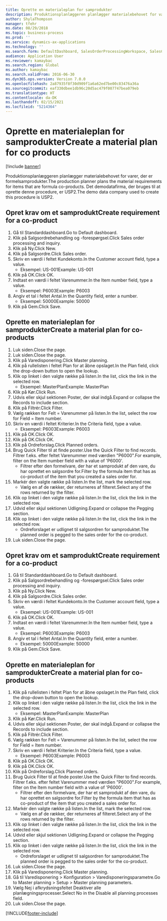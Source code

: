```yaml
---
title: Oprette en materialeplan for samprodukter
description: Produktionsplanlæggeren planlægger materialebehovet for varer, der er formelsamprodukter.
author: ShylaThompson
manager: tfehr
ms.date: 08/29/2018
ms.topic: business-process
ms.prod: ''
ms.service: dynamics-ax-applications
ms.technology: ''
ms.search.form: DefaultDashboard, SalesOrderProcessingWorkspace, SalesCreateOrder, SalesTable, ReqCreatePlanWorkspace, ReqTransPlanCard, SysQueryForm, ReqTransPo
audience: Application User
ms.reviewer: kamaybac
ms.search.region: Global
ms.author: kamaybac
ms.search.validFrom: 2016-06-30
ms.dyn365.ops.version: Version 7.0.0
ms.openlocfilehash: 2a87935f8f30d909f1a6a62ed7be00c83476a36a
ms.sourcegitcommit: eaf330dbee1db96c20d5ac479f007747bea079eb
ms.translationtype: HT
ms.contentlocale: da-DK
ms.lasthandoff: 02/15/2021
ms.locfileid: "5214364"
---
```

# <a name="create-a-material-plan-for-co-products"></a><span data-ttu-id="4b208-103">Oprette en materialeplan for samprodukter</span><span class="sxs-lookup"><span data-stu-id="4b208-103">Create a material plan for co products</span></span>

[!include [banner](../../includes/banner.md)]

<span data-ttu-id="4b208-104">Produktionsplanlæggeren planlægger materialebehovet for varer, der er formelsamprodukter.</span><span class="sxs-lookup"><span data-stu-id="4b208-104">The production planner plans the material requirements for items that are formula co-products.</span></span> <span data-ttu-id="4b208-105">Det demodatafirma, der bruges til at oprette denne procedure, er USP2.</span><span class="sxs-lookup"><span data-stu-id="4b208-105">The demo data company used to create this procedure is USP2.</span></span>


## <a name="create-requirement-for-a-co-product"></a><span data-ttu-id="4b208-106">Opret krav om et samprodukt</span><span class="sxs-lookup"><span data-stu-id="4b208-106">Create requirement for a co-product</span></span>
1. <span data-ttu-id="4b208-107">Gå til Standarddashboard.</span><span class="sxs-lookup"><span data-stu-id="4b208-107">Go to Default dashboard.</span></span>
2. <span data-ttu-id="4b208-108">Klik på Salgsordrebehandling og -forespørgsel.</span><span class="sxs-lookup"><span data-stu-id="4b208-108">Click Sales order processing and inquiry.</span></span>
3. <span data-ttu-id="4b208-109">Klik på Ny.</span><span class="sxs-lookup"><span data-stu-id="4b208-109">Click New.</span></span>
4. <span data-ttu-id="4b208-110">Klik på Salgsordre.</span><span class="sxs-lookup"><span data-stu-id="4b208-110">Click Sales order.</span></span>
5. <span data-ttu-id="4b208-111">Skriv en værdi i feltet Kundekonto.</span><span class="sxs-lookup"><span data-stu-id="4b208-111">In the Customer account field, type a value.</span></span>
    * <span data-ttu-id="4b208-112">Eksempel: US-001</span><span class="sxs-lookup"><span data-stu-id="4b208-112">Example: US-001</span></span>  
6. <span data-ttu-id="4b208-113">Klik på OK.</span><span class="sxs-lookup"><span data-stu-id="4b208-113">Click OK.</span></span>
7. <span data-ttu-id="4b208-114">Indtast en værdi i feltet Varenummer.</span><span class="sxs-lookup"><span data-stu-id="4b208-114">In the Item number field, type a value.</span></span>
    * <span data-ttu-id="4b208-115">Eksempel: P6003</span><span class="sxs-lookup"><span data-stu-id="4b208-115">Example: P6003</span></span>  
8. <span data-ttu-id="4b208-116">Angiv et tal i feltet Antal.</span><span class="sxs-lookup"><span data-stu-id="4b208-116">In the Quantity field, enter a number.</span></span>
    * <span data-ttu-id="4b208-117">Eksempel: 50000</span><span class="sxs-lookup"><span data-stu-id="4b208-117">Example: 50000</span></span>  
9. <span data-ttu-id="4b208-118">Klik på Gem.</span><span class="sxs-lookup"><span data-stu-id="4b208-118">Click Save.</span></span>

## <a name="create-a-material-plan-for-co-products"></a><span data-ttu-id="4b208-119">Oprette en materialeplan for samprodukter</span><span class="sxs-lookup"><span data-stu-id="4b208-119">Create a material plan for co-products</span></span>
1. <span data-ttu-id="4b208-120">Luk siden.</span><span class="sxs-lookup"><span data-stu-id="4b208-120">Close the page.</span></span>
2. <span data-ttu-id="4b208-121">Luk siden.</span><span class="sxs-lookup"><span data-stu-id="4b208-121">Close the page.</span></span>
3. <span data-ttu-id="4b208-122">Klik på Varedisponering.</span><span class="sxs-lookup"><span data-stu-id="4b208-122">Click Master planning.</span></span>
4. <span data-ttu-id="4b208-123">Klik på rullelisten i feltet Plan for at åbne opslaget.</span><span class="sxs-lookup"><span data-stu-id="4b208-123">In the Plan field, click the drop-down button to open the lookup.</span></span>
5. <span data-ttu-id="4b208-124">Klik op linket i den valgte række på listen.</span><span class="sxs-lookup"><span data-stu-id="4b208-124">In the list, click the link in the selected row.</span></span>
    * <span data-ttu-id="4b208-125">Eksempel: MasterPlan</span><span class="sxs-lookup"><span data-stu-id="4b208-125">Example: MasterPlan</span></span>  
6. <span data-ttu-id="4b208-126">Klik på Kør.</span><span class="sxs-lookup"><span data-stu-id="4b208-126">Click Run.</span></span>
7. <span data-ttu-id="4b208-127">Udvis eller skjul sektionen Poster, der skal indgå.</span><span class="sxs-lookup"><span data-stu-id="4b208-127">Expand or collapse the Records to include section.</span></span>
8. <span data-ttu-id="4b208-128">Klik på Filtrér.</span><span class="sxs-lookup"><span data-stu-id="4b208-128">Click Filter.</span></span>
9. <span data-ttu-id="4b208-129">Vælg rækken for Felt = Varenummer på listen.</span><span class="sxs-lookup"><span data-stu-id="4b208-129">In the list, select the row for Field = Item number.</span></span>
10. <span data-ttu-id="4b208-130">Skriv en værdi i feltet Kriterier.</span><span class="sxs-lookup"><span data-stu-id="4b208-130">In the Criteria field, type a value.</span></span>
    * <span data-ttu-id="4b208-131">Eksempel: P6003</span><span class="sxs-lookup"><span data-stu-id="4b208-131">Example: P6003</span></span>  
11. <span data-ttu-id="4b208-132">Klik på OK.</span><span class="sxs-lookup"><span data-stu-id="4b208-132">Click OK.</span></span>
12. <span data-ttu-id="4b208-133">Klik på OK.</span><span class="sxs-lookup"><span data-stu-id="4b208-133">Click OK.</span></span>
13. <span data-ttu-id="4b208-134">Klik på Ordreforslag.</span><span class="sxs-lookup"><span data-stu-id="4b208-134">Click Planned orders.</span></span>
14. <span data-ttu-id="4b208-135">Brug Quick Filter til at finde poster.</span><span class="sxs-lookup"><span data-stu-id="4b208-135">Use the Quick Filter to find records.</span></span> <span data-ttu-id="4b208-136">Filtrer f.eks. efter feltet Varenummer med værdien "P6000".</span><span class="sxs-lookup"><span data-stu-id="4b208-136">For example, filter on the Item number field with a value of 'P6000'.</span></span>
    * <span data-ttu-id="4b208-137">Filtrer efter den formelvare, der har et samprodukt af den vare, du har oprettet en salgsordre for.</span><span class="sxs-lookup"><span data-stu-id="4b208-137">Filter by the formula item that has as co-product of the item that you created a sales order for.</span></span>  
15. <span data-ttu-id="4b208-138">Markér den valgte række på listen.</span><span class="sxs-lookup"><span data-stu-id="4b208-138">In the list, mark the selected row.</span></span>
    * <span data-ttu-id="4b208-139">Vælg en af de rækker, der returneres af filteret.</span><span class="sxs-lookup"><span data-stu-id="4b208-139">Select any of the rows returned by the filter.</span></span>  
16. <span data-ttu-id="4b208-140">Klik op linket i den valgte række på listen.</span><span class="sxs-lookup"><span data-stu-id="4b208-140">In the list, click the link in the selected row.</span></span>
17. <span data-ttu-id="4b208-141">Udvid eller skjul sektionen Udligning.</span><span class="sxs-lookup"><span data-stu-id="4b208-141">Expand or collapse the Pegging section.</span></span>
18. <span data-ttu-id="4b208-142">Klik op linket i den valgte række på listen.</span><span class="sxs-lookup"><span data-stu-id="4b208-142">In the list, click the link in the selected row.</span></span>
    * <span data-ttu-id="4b208-143">Ordreforslaget er udlignet til salgsordren for samproduktet.</span><span class="sxs-lookup"><span data-stu-id="4b208-143">The planned order is pegged to the sales order for the co-product.</span></span>  
19. <span data-ttu-id="4b208-144">Luk siden.</span><span class="sxs-lookup"><span data-stu-id="4b208-144">Close the page.</span></span>

## <a name="create-requirement-for-a-co-product"></a><span data-ttu-id="4b208-145">Opret krav om et samprodukt</span><span class="sxs-lookup"><span data-stu-id="4b208-145">Create requirement for a co-product</span></span>
1. <span data-ttu-id="4b208-146">Gå til Standarddashboard.</span><span class="sxs-lookup"><span data-stu-id="4b208-146">Go to Default dashboard.</span></span>
2. <span data-ttu-id="4b208-147">Klik på Salgsordrebehandling og -forespørgsel.</span><span class="sxs-lookup"><span data-stu-id="4b208-147">Click Sales order processing and inquiry.</span></span>
3. <span data-ttu-id="4b208-148">Klik på Ny.</span><span class="sxs-lookup"><span data-stu-id="4b208-148">Click New.</span></span>
4. <span data-ttu-id="4b208-149">Klik på Salgsordre.</span><span class="sxs-lookup"><span data-stu-id="4b208-149">Click Sales order.</span></span>
5. <span data-ttu-id="4b208-150">Skriv en værdi i feltet Kundekonto.</span><span class="sxs-lookup"><span data-stu-id="4b208-150">In the Customer account field, type a value.</span></span>
    * <span data-ttu-id="4b208-151">Eksempel: US-001</span><span class="sxs-lookup"><span data-stu-id="4b208-151">Example: US-001</span></span>  
6. <span data-ttu-id="4b208-152">Klik på OK.</span><span class="sxs-lookup"><span data-stu-id="4b208-152">Click OK.</span></span>
7. <span data-ttu-id="4b208-153">Indtast en værdi i feltet Varenummer.</span><span class="sxs-lookup"><span data-stu-id="4b208-153">In the Item number field, type a value.</span></span>
    * <span data-ttu-id="4b208-154">Eksempel: P6003</span><span class="sxs-lookup"><span data-stu-id="4b208-154">Example: P6003</span></span>  
8. <span data-ttu-id="4b208-155">Angiv et tal i feltet Antal.</span><span class="sxs-lookup"><span data-stu-id="4b208-155">In the Quantity field, enter a number.</span></span>
    * <span data-ttu-id="4b208-156">Eksempel: 50000</span><span class="sxs-lookup"><span data-stu-id="4b208-156">Example: 50000</span></span>  
9. <span data-ttu-id="4b208-157">Klik på Gem.</span><span class="sxs-lookup"><span data-stu-id="4b208-157">Click Save.</span></span>

## <a name="create-a-material-plan-for-co-products"></a><span data-ttu-id="4b208-158">Oprette en materialeplan for samprodukter</span><span class="sxs-lookup"><span data-stu-id="4b208-158">Create a material plan for co-products</span></span>
1. <span data-ttu-id="4b208-159">Klik på rullelisten i feltet Plan for at åbne opslaget.</span><span class="sxs-lookup"><span data-stu-id="4b208-159">In the Plan field, click the drop-down button to open the lookup.</span></span>
2. <span data-ttu-id="4b208-160">Klik op linket i den valgte række på listen.</span><span class="sxs-lookup"><span data-stu-id="4b208-160">In the list, click the link in the selected row.</span></span>
    * <span data-ttu-id="4b208-161">Eksempel: MasterPlan</span><span class="sxs-lookup"><span data-stu-id="4b208-161">Example: MasterPlan</span></span>  
3. <span data-ttu-id="4b208-162">Klik på Kør.</span><span class="sxs-lookup"><span data-stu-id="4b208-162">Click Run.</span></span>
4. <span data-ttu-id="4b208-163">Udvis eller skjul sektionen Poster, der skal indgå.</span><span class="sxs-lookup"><span data-stu-id="4b208-163">Expand or collapse the Records to include section.</span></span>
5. <span data-ttu-id="4b208-164">Klik på Filtrér.</span><span class="sxs-lookup"><span data-stu-id="4b208-164">Click Filter.</span></span>
6. <span data-ttu-id="4b208-165">Vælg rækken for Felt = Varenummer på listen.</span><span class="sxs-lookup"><span data-stu-id="4b208-165">In the list, select the row for Field = Item number.</span></span>
7. <span data-ttu-id="4b208-166">Skriv en værdi i feltet Kriterier.</span><span class="sxs-lookup"><span data-stu-id="4b208-166">In the Criteria field, type a value.</span></span>
    * <span data-ttu-id="4b208-167">Eksempel: P6003</span><span class="sxs-lookup"><span data-stu-id="4b208-167">Example: P6003</span></span>  
8. <span data-ttu-id="4b208-168">Klik på OK.</span><span class="sxs-lookup"><span data-stu-id="4b208-168">Click OK.</span></span>
9. <span data-ttu-id="4b208-169">Klik på OK.</span><span class="sxs-lookup"><span data-stu-id="4b208-169">Click OK.</span></span>
10. <span data-ttu-id="4b208-170">Klik på Ordreforslag.</span><span class="sxs-lookup"><span data-stu-id="4b208-170">Click Planned orders.</span></span>
11. <span data-ttu-id="4b208-171">Brug Quick Filter til at finde poster.</span><span class="sxs-lookup"><span data-stu-id="4b208-171">Use the Quick Filter to find records.</span></span> <span data-ttu-id="4b208-172">Filtrer f.eks. efter feltet Varenummer med værdien "P6000".</span><span class="sxs-lookup"><span data-stu-id="4b208-172">For example, filter on the Item number field with a value of 'P6000'.</span></span>
    * <span data-ttu-id="4b208-173">Filtrer efter den formelvare, der har et samprodukt af den vare, du har oprettet en salgsordre for.</span><span class="sxs-lookup"><span data-stu-id="4b208-173">Filter by the formula item that has as co-product of the item that you created a sales order for.</span></span>  
12. <span data-ttu-id="4b208-174">Markér den valgte række på listen.</span><span class="sxs-lookup"><span data-stu-id="4b208-174">In the list, mark the selected row.</span></span>
    * <span data-ttu-id="4b208-175">Vælg en af de rækker, der returneres af filteret.</span><span class="sxs-lookup"><span data-stu-id="4b208-175">Select any of the rows returned by the filter.</span></span>  
13. <span data-ttu-id="4b208-176">Klik op linket i den valgte række på listen.</span><span class="sxs-lookup"><span data-stu-id="4b208-176">In the list, click the link in the selected row.</span></span>
14. <span data-ttu-id="4b208-177">Udvid eller skjul sektionen Udligning.</span><span class="sxs-lookup"><span data-stu-id="4b208-177">Expand or collapse the Pegging section.</span></span>
15. <span data-ttu-id="4b208-178">Klik op linket i den valgte række på listen.</span><span class="sxs-lookup"><span data-stu-id="4b208-178">In the list, click the link in the selected row.</span></span>
    * <span data-ttu-id="4b208-179">Ordreforslaget er udlignet til salgsordren for samproduktet.</span><span class="sxs-lookup"><span data-stu-id="4b208-179">The planned order is pegged to the sales order for the co-product.</span></span>  
16. <span data-ttu-id="4b208-180">Luk siden.</span><span class="sxs-lookup"><span data-stu-id="4b208-180">Close the page.</span></span>
17. <span data-ttu-id="4b208-181">Klik på Varedisponering.</span><span class="sxs-lookup"><span data-stu-id="4b208-181">Click Master planning.</span></span>
18. <span data-ttu-id="4b208-182">Gå til Varedisponering > Konfiguration > Varedisponeringsparametre.</span><span class="sxs-lookup"><span data-stu-id="4b208-182">Go to Master planning > Setup > Master planning parameters.</span></span>
19. <span data-ttu-id="4b208-183">Vælg Nej i afkrydsningsfeltet Deaktiver alle planlægningsprocesser.</span><span class="sxs-lookup"><span data-stu-id="4b208-183">Select No in the Disable all planning processes field.</span></span>
20. <span data-ttu-id="4b208-184">Luk siden.</span><span class="sxs-lookup"><span data-stu-id="4b208-184">Close the page.</span></span>



[!INCLUDE[footer-include](../../../includes/footer-banner.md)]